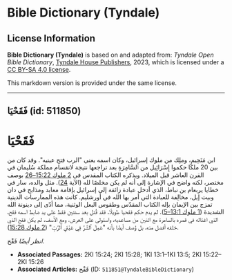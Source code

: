 # Bible Dictionary (Tyndale)

## License Information

**Bible Dictionary (Tyndale)** is based on and adapted from: _Tyndale Open Bible Dictionary_, [Tyndale House Publishers](https://tyndaleopenresources.com/), 2023, which is licensed under a [CC BY-SA 4.0 license](https://creativecommons.org/licenses/by-sa/4.0/legalcode.en).

This markdown version is provided under the same license.



--------------------------------

## فَقَحْيَا (id: 511850)

فَقَحْيَا
=========

ابن مَنَحِيم، وملِك من ملوك إسرائيل، وكان اسمه يعني "الرب فتح عينيه". وقد كان من بين 20 ملكًا حكموا إِسْرَائِيل من ٱلسَّامِرَةِ بعد تراجعها نتيجة لانقسام مملكة سُليمان في القرن العاشر قبل الميلاد. ويذكره الكتاب المقدس في [2 ملوك 15:22–26](https://ref.ly/2Kgs15:22-2Kgs15:26) بوصف مختصر، لكنه واضح في الإشارة إلى أنه لم يكن مخلصًا لله (الآية [24](https://ref.ly/2Kgs15:24)). مثل والده، سار في خطايا يربعام بن نباط، الذي أدخل عبادة زائفة إلى إسرائيل بإقامة معابد ومذابح في دان وبيت إيل، مخالِفة للعبادة التي أمر بها الله في أورشليم. كانت هذه الممارسات الدينية تمزج بين الإيمان بإله الكتاب المقدّس وطقوس البعل الوثنية، مما أدّى إلى دينونة الله الشديدة ([1 ملوك 13:1–5](https://ref.ly/1Kgs13:1-1Kgs13:5)). لم يدم حكم فقحيا طويلًا، فقد قُتل بعد سنتين فقط على يد ضابط اسمه فقح، الذي اغتاله في قصره بالسامرة مع اثنين من مساعديه، واستولى على العرش. ومع الأسف، لم يكن فقح الذي خلفه أفضل منه، بل وُصف أيضًا بأنه "عَمِلَ ٱلشَّرَّ فِي عَيْنَيِ ٱلرَّبِّ" ([2 ملوك 15:28](https://ref.ly/2Kgs15:28)).

*انظر أيضًا* فَقْح.

* **Associated Passages:** 2KI 15:24; 2KI 15:28; 1KI 13:1–1KI 13:5; 2KI 15:22–2KI 15:26
* **Associated Articles:** فَقْح (ID: `511851@TyndaleBibleDictionary`)

